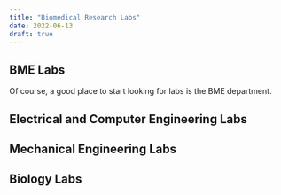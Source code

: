```yaml
---
title: "Biomedical Research Labs"
date: 2022-06-13
draft: true
---
```



## BME Labs

Of course, a good place to start looking for labs is the BME department.

## Electrical and Computer Engineering Labs

## Mechanical Engineering Labs

## Biology Labs